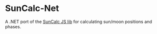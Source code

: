 SunCalc-Net
============

A .NET port of the [SunCalc JS lib](https://github.com/mourner/suncalc) for calculating sun/moon positions and phases. 
